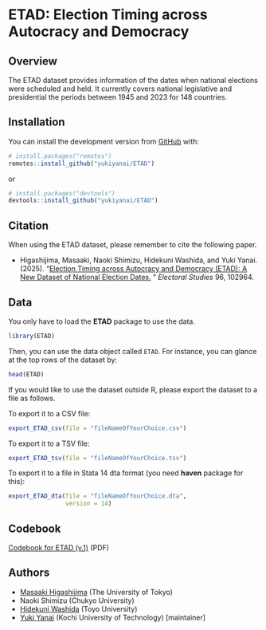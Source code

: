 
# ETAD: Election Timing across Autocracy and Democracy

## Overview

The ETAD dataset provides information of the dates when national
elections were scheduled and held. It currently covers national
legislative and presidential the periods between 1945 and 2023 for 148
countries.

## Installation

You can install the development version from
[GitHub](https://github.com/) with:

``` r
# install.packages("remotes")
remotes::install_github("yukiyanai/ETAD")
```

or

``` r
# install.packages("devtools")
devtools::install_github("yukiyanai/ETAD")
```

## Citation

When using the ETAD dataset, please remember to cite the following
paper.

- Higashijima, Masaaki, Naoki Shimizu, Hidekuni Washida, and Yuki Yanai.
  (2025). “[Election Timing across Autocracy and Democracy
  (ETAD): A New Dataset of National Election Dates.](https://doi.org/10.1016/j.electstud.2025.102964) ” *Electoral Studies* 96, 102964.

## Data

You only have to load the **ETAD** package to use the data.

``` r
library(ETAD)
```

Then, you can use the data object called `ETAD`. For instance, you can
glance at the top rows of the dataset by:

``` r
head(ETAD)
```

If you would like to use the dataset outside R, please export the
dataset to a file as follows.

To export it to a CSV file:

``` r
export_ETAD_csv(file = "fileNameOfYourChoice.csv")
```

To export it to a TSV file:

``` r
export_ETAD_tsv(file = "fileNameOfYourChoice.tsv")
```

To export it to a file in Stata 14 dta format (you need **haven**
package for this):

``` r
export_ETAD_dta(file = "fileNameOfYourChoice.dta",
                version = 14)
```

## Codebook

[Codebook for ETAD
(v.1)](https://yukiyanai.github.io/data_etad/ETAD_codebook_ver_1.pdf)
(PDF)

## Authors

- [Masaaki Higashijima](https://masaakihigashijima.com/) (The University
  of Tokyo)
- Naoki Shimizu (Chukyo University)
- [Hidekuni Washida](https://orcid.org/0000-0003-2119-8127) (Toyo
  University)
- [Yuki Yanai](http://yukiyanai.github.io/) (Kochi University of
  Technology) \[maintainer\]
